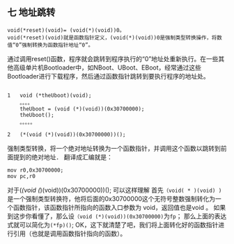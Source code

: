 ## 七 地址跳转

```
void(*reset)(void)= (void(*)(void))0。
void(*reset)(void)就是函数指针定义，(void(*)(void))0是强制类型转换操作，将数值“0”强制转换为函数指针地址“0”。
```
  通过调用reset()函数，程序就会跳转到程序执行的“0”地址处重新执行。在一些其他高级单片机Bootloader中，如NBoot、UBoot、EBoot，经常通过这些Bootloader进行下载程序，然后通过函数指针跳转到要执行程序的地址处。
```

1   void (*theUboot)(void);
    。。。。
    theUboot = (void (*)(void))(0x30700000);
    theUboot();
    。。。。。
```

```
2   (*(void (*)(void))(0x30700000))();
```

强制类型转换，将一个绝对地址转换为一个函数指针，并调用这个函数以跳转到前面提到的绝对地址．
翻译成汇编就是：

```
mov r0,0x30700000;
mov pc,r0
```

对于(*(void (*)(void))(0x30700000))();
可以这样理解
首先`（void( * )(void) )`是一个强制类型转换符，他将后面的0x30700000这个无符号整数强制转化为一个函数指针，该函数指针所指向的函数入口参数为 void，返回值也是void 。 如果到这步你看懂了，那么设`（void (*)(void))(0x30700000)`为`fp`； 那么上面的表达式就可以简化为`(*fp)()`; OK，这下就清楚了吧，我们将上面转化好的函数指针进行引用（也就是调用函数指针指向的函数）。
